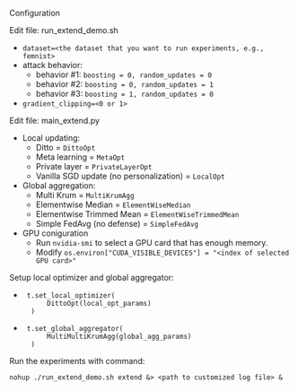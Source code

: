 Configuration

Edit file: run_extend_demo.sh
* ```dataset=<the dataset that you want to run experiments, e.g., femnist>``` 
* attack behavior:
    * behavior #1: ```boosting = 0, random_updates = 0```
    * behavior #2: ```boosting = 0, random_updates = 1```
    * behavior #3: ```boosting = 1, random_updates = 0```
* ```gradient_clipping=<0 or 1>```


Edit file: main_extend.py
* Local updating:
    * Ditto = ```DittoOpt```
    * Meta learning = ```MetaOpt```
    * Private layer = ```PrivateLayerOpt```
    * Vanilla SGD update (no personalization) = ```LocalOpt```
* Global aggregation:
    * Multi Krum = ```MultiKrumAgg```
    * Elementwise Median = ```ElementWiseMedian```
    * Elementwise Trimmed Mean = ```ElementWiseTrimmedMean```
    * Simple FedAvg (no defense) = ```SimpleFedAvg```
* GPU coniguration
    * Run ```nvidia-smi``` to select a GPU card that has enough memory.
    * Modify ```os.environ["CUDA_VISIBLE_DEVICES"] = "<index of selected GPU card>"```


Setup local optimizer and global aggregator:
* ```
   t.set_local_optimizer(
        DittoOpt(local_opt_params)
    )
   ```
* ```
   t.set_global_aggregator(
        MultiMultiKrumAgg(global_agg_params)
    )
   ```


Run the experiments with command:
```
nohup ./run_extend_demo.sh extend &> <path to customized log file> &
```
